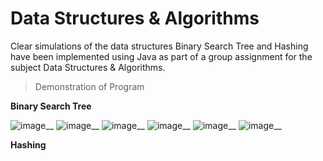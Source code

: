 # Data Structures &amp; Algorithms
Clear simulations of the data structures Binary Search Tree and Hashing have been implemented using Java as part of a group assignment for the subject Data Structures &amp; Algorithms.

> Demonstration of Program 

**Binary Search Tree**

![image](https://user-images.githubusercontent.com/106059007/210785490-30745857-a7ac-44f7-8ef2-c097f4ef06f1.png)__
![image](https://user-images.githubusercontent.com/106059007/210785554-647036d8-ac0f-4c19-ac67-3f25e373c637.png)__
![image](https://user-images.githubusercontent.com/106059007/210785607-dff30b87-91c1-4628-9d2d-0ba6309ea62c.png)__
![image](https://user-images.githubusercontent.com/106059007/210785653-02328cd3-0d76-4a5c-8bbb-33fbc335f88a.png)__
![image](https://user-images.githubusercontent.com/106059007/210785691-6c913e0f-434c-4b5e-82a6-2fdff902c44b.png)__
![image](https://user-images.githubusercontent.com/106059007/210785745-1aba8d3e-deb0-43c1-9e4b-283fc758ffcb.png)__

**Hashing**


